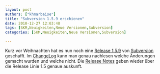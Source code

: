 ```yaml
---
layout: post
authors: ["khmarbaise"]
title: "Subversion 1.5.9 erschienen"
date: 2010-12-27 12:03:48
tags: [SKM,Neuigkeiten,Neue Versionen,Subversion]
categories: [SKM,Neuigkeiten,Neue Versionen,Subversion]

---
```

Kurz vor Weihnachten hat es nun noch eine <a href="http://old.nabble.com/Subversion-1.5.9-Released-to30516666.html">Release 1.5.9</a> von <a href="http://subversion.apache.org">Subversion</a> geschafft. Im <a href="http://svn.apache.org/repos/asf/subversion/tags/1.5.9/CHANGES">ChangeLog</a> kann man genau nachlesen welche Änderungen gemacht wurden und welche nicht. Die <a href="http://subversion.apache.org/docs/release-notes/1.5.html">Release Notes</a> geben wieder über die Release Linie 1.5 genaue auskunft.
